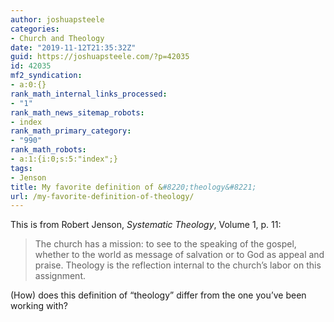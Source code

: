 ```yaml
---
author: joshuapsteele
categories:
- Church and Theology
date: "2019-11-12T21:35:32Z"
guid: https://joshuapsteele.com/?p=42035
id: 42035
mf2_syndication:
- a:0:{}
rank_math_internal_links_processed:
- "1"
rank_math_news_sitemap_robots:
- index
rank_math_primary_category:
- "990"
rank_math_robots:
- a:1:{i:0;s:5:"index";}
tags:
- Jenson
title: My favorite definition of &#8220;theology&#8221;
url: /my-favorite-definition-of-theology/
---
```


This is from Robert Jenson, *Systematic Theology*, Volume 1, p. 11:

> The church has a mission: to see to the speaking of the gospel, whether to the world as message of salvation or to God as appeal and praise. Theology is the reflection internal to the church’s labor on this assignment.

(How) does this definition of “theology” differ from the one you’ve been working with?